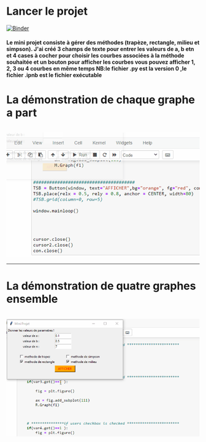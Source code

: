 # Lancer  le projet 
[![Binder](https://mybinder.org/badge_logo.svg)](https://mybinder.org/v2/gh/badreddine244/Projet_AN/main)


<h4>Le mini projet consiste à gérer des méthodes (trapèze, rectangle, milieu et simpson).
J'ai créé 3 champs de texte pour entrer les valeurs de a, b etn et 4 cases à cocher pour
 choisir les courbes associées à la méthode souhaitée et un bouton pour afficher les courbes
vous pouvez afficher 1, 2, 3 ou 4 courbes en même temps 
NB:le fichier .py est la version 0 ,le fichier .ipnb est le fichier exécutable
</h4>

# La démonstration de chaque graphe a part 
<br>
<img src="demo_gif1.gif" >
<hr>

# La démonstration de quatre graphes ensemble

<br>
<img src="demo_gif2.gif" >

